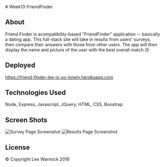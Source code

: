 <snippet>
  <content>
# Week13-FriendFinder

## About
Friend Finder is acompatibility-based "FriendFinder" application -- basically a dating app. This full-stack site will take in results from users' surveys, then compare their answers with those from other users. The app will then display the name and picture of the user with the best overall match.:kissing_closed_eyes:
## Deployed
https://friend-finder-lee-is-so-lonely.herokuapp.com
## Technologies Used
Node, Express, Javascript, JQuery, HTML, CSS, Boostrap
## Screen Shots
![Survey Page Screenshot](https://unsplash.com/photos/67t2GJcD5PI.png "Survey Page")
![Results Page Screenshot](https://unsplash.com/photos/Rdsc2L517iQ.png "Resutls Page")

## License
© Copyright Lee Warnock 2016
  <tabTrigger></tabTrigger>
</snippet>